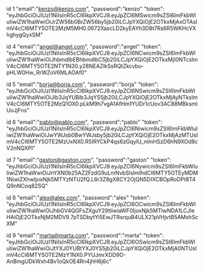 id 1
"email":"kenzo@kenzo.com",
"password":"kenzo"
"token": "eyJhbGciOiJIUzI1NiIsInR5cCI6IkpXVCJ9.eyJpZCI6MSwicm9sZSI6ImFkbWluIiwiZW1haWwiOiJrZW56b0BrZW56by5jb20iLCJpYXQiOjE2OTkxMjAxOTAsImV4cCI6MTY5OTE2MzM5MH0.0672XascLD2kyEAYh3D8t7Rs6R5WKHcVXhghygQyxSM"

id 4
  "email":"angel@angel.com",
  "password":"angel"
  "token": "eyJhbGciOiJIUzI1NiIsInR5cCI6IkpXVCJ9.eyJpZCI6NCwicm9sZSI6ImFkbWluIiwiZW1haWwiOiJhbmdlbEBhbmdlbC5jb20iLCJpYXQiOjE2OTkxMjI0NTcsImV4cCI6MTY5OTE2NTY1N30.y28NEAZlkSsRQtZkcvbu-pHLW0Hw_RrWZoV6MLAOAf0"

id 5
 "email":"borja@borja.com",
  "password":"borja"
  "token": "eyJhbGciOiJIUzI1NiIsInR5cCI6IkpXVCJ9.eyJpZCI6NSwicm9sZSI6ImFkbWluIiwiZW1haWwiOiJib3JqYUBib3JqYS5jb20iLCJpYXQiOjE2OTkxMjAyNTksImV4cCI6MTY5OTE2MzQ1OX0.pLkM9h7vgA1AfHm1YUDr1cUov3AC88MBksmlUoJjFns"

id 6
"email":"pablo@pablo.com",
"password":"pablo"
"token": "eyJhbGciOiJIUzI1NiIsInR5cCI6IkpXVCJ9.eyJpZCI6Niwicm9sZSI6ImFkbWluIiwiZW1haWwiOiJwYWJsb0BwYWJsby5jb20iLCJpYXQiOjE2OTkxMjAzMTUsImV4cCI6MTY5OTE2MzUxNX0.R5IRYCkP4qs6zGqylU_mlnHSzD6hN9XOd8cV2nNQXPI"

id 7
"email":"gaston@gaston.com",
"password":"gaston"
"token": "eyJhbGciOiJIUzI1NiIsInR5cCI6IkpXVCJ9.eyJpZCI6Nywicm9sZSI6ImFkbWluIiwiZW1haWwiOiJnYXN0b25AZ2FzdG9uLmNvbSIsImlhdCI6MTY5OTEyMDM1NiwiZXhwIjoxNjk5MTYzNTU2fQ.L8r3Z8gX8CY2OjQN5DIXCBOpRoDPt8T4Q9nNCoq82SQ"

id 8
"email":"alex@alex.com",
"password":"alex"
"token": "eyJhbGciOiJIUzI1NiIsInR5cCI6IkpXVCJ9.eyJpZCI6OCwicm9sZSI6ImFkbWluIiwiZW1haWwiOiJhbGV4QGFsZXguY29tIiwiaWF0IjoxNjk5MTIwNDA1LCJleHAiOjE2OTkxNjM2MDV9.7pTSDbytYi5EwJTRsrquB4ULX21pVHjvtB5AMshScXM"

id 9
"email":"marta@marta.com",
"password":"marta"
"token": "eyJhbGciOiJIUzI1NiIsInR5cCI6IkpXVCJ9.eyJpZCI6OSwicm9sZSI6ImFkbWluIiwiZW1haWwiOiJtYXJ0YUBtYXJ0YS5jb20iLCJpYXQiOjE2OTkxMjA0NTUsImV4cCI6MTY5OTE2MzY1NX0.PYUJmrXDD9O-AnBmgUDkWxh4Bv1oQkOE4Rn4jhH6j6c"